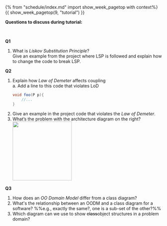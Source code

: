{% from "schedule/index.md" import show_week_pagetop with context%}
{{ show_week_pagetop(9, "tutorial") }}

**Questions to discuss during tutorial:**

<div class="indented">
  <include src="../../book/modeling/modelingStructures/objectOrientedDomainModels/q-courseDomainModel.md" />
</div>
<br>

**Q1**
1. What is _Liskov Substitution Principle_?<br>
   Give an example from the project where LSP is followed and explain how to change the code to break LSP.

**Q2**
1. Explain how _Law of Demeter_ affects coupling<br>
   a. Add a line to this code that violates LoD
   ```java
   void foo(P p){
       //...
   }
   ```
1. Give an example in the project code that violates the _Law of Demeter_.
1. What’s the problem with the architecture diagram on the right?<br>
   <img src="{{baseUrl}}/book/architecture/architectureDiagrams/drawing/images/tip.png" height="190" /><br>

**Q3**
1. How does an _OO Domain Model_ differ from a class diagram?
1. What's the relationship between an OODM and a class diagram for a software? %%e.g., exactly the same?, one is a sub-set of the other?%%
1. Which diagram can we use to show ~~class~~object structures in a problem domain?
